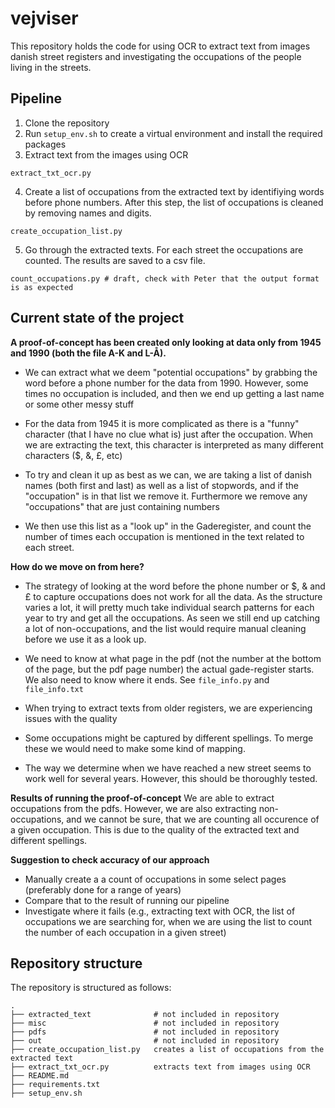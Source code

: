 # vejviser
This repository holds the code for using OCR to extract text from images danish street registers and investigating the occupations of the people living in the streets.

## Pipeline
1. Clone the repository
2. Run `setup_env.sh` to create a virtual environment and install the required packages
3. Extract text from the images using OCR 
```
extract_txt_ocr.py
```
4. Create a list of occupations from the extracted text by identifiying words before phone numbers. After this step, the list of occupations is cleaned by removing names and digits.
```
create_occupation_list.py
```
5. Go through the extracted texts. For each street the occupations are counted. The results are saved to a csv file.
```
count_occupations.py # draft, check with Peter that the output format is as expected
```

## Current state of the project
**A proof-of-concept has been created only looking at data only from 1945 and 1990 (both the file A-K and L-Å).**

* We can extract what we deem "potential occupations" by grabbing the word before a phone number for the data from 1990. However, some times no occupation is included, and then we end up getting a last name or some other messy stuff

* For the data from 1945 it is more complicated as there is a "funny" character (that I have no clue what is) just after the occupation. When we are extracting the text, this character is interpreted as many different characters ($, &, £, etc)

* To try and clean it up as best as we can, we are taking a list of danish names (both first and last) as well as a list of stopwords, and if the "occupation" is in that list we remove it. Furthermore we remove any "occupations" that are just containing numbers

* We then use this list as a "look up" in the Gaderegister, and count the number of times each occupation is mentioned in the text related to each street. 



**How do we move on from here?**
* The strategy of looking at the word before the phone number or $, & and £ to capture occupations does not work for all the data. As the structure varies a lot, it will pretty much take individual search patterns for each year to try and get all the occupations. As seen we still end up catching a lot of non-occupations, and the list would require manual cleaning before we use it as a look up. 

* We need to know at what page in the pdf (not the number at the bottom of the page, but the pdf page number) the actual gade-register starts. We also need to know where it ends. See `file_info.py` and `file_info.txt`

* When trying to extract texts from older registers, we are experiencing issues with the quality

* Some occupations might be captured by different spellings. To merge these we would need to make some kind of mapping. 


* The way we determine when we have reached a new street seems to work well for several years. However, this should be thoroughly tested. 

**Results of running the proof-of-concept**
We are able to extract occupations from the pdfs. However, we are also extracting non-occupations, and we cannot be sure, that we are counting all occurence of a given occupation. This is due to the quality of the extracted text and different spellings. 





**Suggestion to check accuracy of our approach**
* Manually create a a count of occupations in some select pages (preferably done for a range of years)
* Compare that to the result of running our pipeline
* Investigate where it fails (e.g., extracting text with OCR, the list of occupations we are searching for, when we are using the list to count the number of each occupation in a given street)



## Repository structure
The repository is structured as follows:
```
.
├── extracted_text              # not included in repository
├── misc                        # not included in repository
├── pdfs                        # not included in repository
├── out                         # not included in repository
├── create_occupation_list.py   creates a list of occupations from the extracted text
├── extract_txt_ocr.py          extracts text from images using OCR
├── README.md
├── requirements.txt
├── setup_env.sh

```